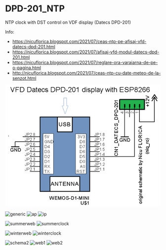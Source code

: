 # DPD-201_NTP
NTP clock with DST control on VDF display (Datecs DPD-201)

Info:
- https://nicuflorica.blogspot.com/2021/07/ceas-ntp-pe-afisaj-vfd-datecs-dpd-201.html
- https://nicuflorica.blogspot.com/2021/07/afisaj-vfd-modul-datecs-dpd-201.html
- https://nicuflorica.blogspot.com/2021/07/reglare-ora-varaiarna-de-pe-o-pagina.html
- http://nicuflorica.blogspot.com/2021/07/ceas-ntp-cu-date-meteo-de-la-senzot.html

![schematic](https://github.com/tehniq3/DPD-201_NTP/blob/main/poze/DPD_201_ESP8266_schematic.png)

![generic](https://1.bp.blogspot.com/-KIjyscHn9Yg/YOx3mIwbagI/AAAAAAAAesE/C6-fb2UcEdMRZgV2xyIGdXNIKFiccZf0gCLcBGAsYHQ/w200-h150/niq_ro.jpg)
![ap](https://1.bp.blogspot.com/-UquDG2SwDZU/YOx0X4V3BYI/AAAAAAAAeqk/AEol9IZgnCUEMxO4Dnw16PKq7iXEjQbIwCLcBGAsYHQ/w200-h150/IP_192_168_4_1.jpg)
![ip](https://1.bp.blogspot.com/-24brgxcs4Vw/YOx14SsjPNI/AAAAAAAAerc/paU3vXNcDnkhXQU6SykuGC0ZXJ-f8Lw1ACLcBGAsYHQ/w200-h150/ip_192_168_3_135.jpg)

![summerweb](https://1.bp.blogspot.com/-dvr0VMtiAdM/YOx2SLIYHNI/AAAAAAAAerk/KoA126H8FC4_dAIlVnfbDiOijBJtB7VswCLcBGAsYHQ/w200-h149/web_vara.jpg)
![summerclock](https://1.bp.blogspot.com/-CTmyEwmZY6E/YOx20BzRBWI/AAAAAAAAer0/0mCznUftgDsil0prFp1vOCGtdDdAV3QIwCLcBGAsYHQ/w200-h150/ora_vara_vfd.jpg)

![winterweb](https://1.bp.blogspot.com/-rX-eQalf2ls/YOx2YKcC1lI/AAAAAAAAero/c-V9gbi3cnoJaD5Md1Ik-nPEKVN8ot5xwCLcBGAsYHQ/w200-h150/web_iarna.jpg)
![winterclock](https://1.bp.blogspot.com/-NXpWOOrTjJk/YOx28C_U_3I/AAAAAAAAer4/wUej9CpFX_UL4jFxWF476SlywiVKYT8rwCLcBGAsYHQ/w200-h150/ora_iarna_vfd.jpg)

![schema2](https://1.bp.blogspot.com/-aiFIlEIGeXk/YP7w2RDLX3I/AAAAAAAAet4/05kP-dbK8GwVTwx_QW6nYlpfb7BRfCuPQCLcBGAsYHQ/s320/DPD-201_clock_ESP8266_DHT_schematic.png)
![web1](https://1.bp.blogspot.com/-SDjKrpNUy5c/YP8MmqLKIvI/AAAAAAAAevg/Rtm_gWqAkxMo73TnhQHeUMTPGQyQl3oBwCLcBGAsYHQ/w200-h150/wer4a_clock2.jpg)
![web2](https://1.bp.blogspot.com/-qQVehIRgqwY/YP8Mer6lKnI/AAAAAAAAevc/BoUxRgkNxc044zcwF6vB2ANRebI8_8GFQCLcBGAsYHQ/w200-h150/ver4a_clock1.jpg)
